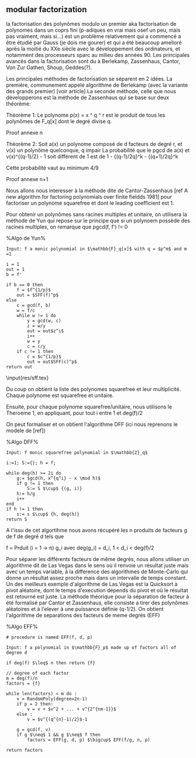 ## modular factorization

la factorisation des polynômes modulo un premier aka factorisation de polynomes dans un coprs fini (p-adiques en vrai mais osef un peu, mais pas vraiment, mais si...)
est un problème relativement qui a commencé a être étudié par Gauss (je dois me gourer) et qui a été beaucoup amelioré après la moitié du XXe siècle avec le développement des ordinateurs,
et notamment des processeurs sparc au milieu des années 90. Les principales avancés dans la factorisation sont du à Berlekamp, Zassenhaus, Cantor, Von Zur Gathen, Shoup, Geddes(?).

Les principales méthodes de factorisation se séparent en 2 idées. La première, communement appelé algorithme de Berlekamp (avec la variante des grands premier) [voir article]
La seconde méthode, celle que nous développerons est la méthode de Zassenhaus qui se base sur deux théorème:

Théorème 1:
Le polynome p(x) = x ^ q ^ r est le produit de tous les polynômes de F_q[x] dont le degré divise q.

Proof annexe n

Théorème 2:
Soit a(x) un polynome composé de d facteurs de degré r, et v(x) un polynôme quelconque, q impair
La probabilité que le pgcd de a(x) et v(x)^{(q-1)/2} - 1 soit différent de 1 est de 
1 - {(q-1)/2q}^k - {(q+1)/2q}^k

Cette probabilité vaut au minimum 4/9

Proof annexe n+1

Nous allons nous interesser à la méthode dite de Cantor-Zassenhaus [ref A new algorithm for factoring polynomials over finite fieldds 1981]
pour factoriser un polynome squarefree et dont le leading coefficient est 1.

Pour obtenir un polynômes sans racines multiples et unitaire, on utilisera la méthode de Yun qui repose sur le principe que
si un polynoem possède des racines multiples, on remarque que pgcd(f, f') != 0

%Algo de Yun%

```{#algotihm caption="Gebbes"}
Input: f a monic polynomial in $\mathbb{F}_q[x]$ with q = $p^m$ and m =1

i = 1
out = 1
b = f'

if b == 0 then
    f = $f^{1/p}$
    out = $SFF(f)^p$
else
    c = gcd(f, b)
    w = f/c
    while w != 1 do
        y = gcd(w, c)
        z = w/y
        out = out$z^i$
        i++
        w = y
        c = c/y
    if c != 1 then
        c = $c^{1/p}$
        out = out$SFF(c)^p$
return out
```

\input{res/sff.tex}

Du coup on obtient la liste des polynomes squarefree et leur multiplicité. Chaque polynome est squarefree et unitaire.

Ensuite, pour chaque polynome squarefree/unitaire, nous utilisons le Theroeme 1, en appliquant, pour tout i entre 1 et deg(f)/2

On peut formaliser et on obtient l'algorithme DFF (ici nous reprenons le modele de [ref])

%Algo DFF%

```{caption="DFF"}
Input: f monic squarefree polynomial in $\mathbb{Z}_q$

i:=1; S:={}; h = f;

while deg(h) >= 2i do
    g:= $gcd(h, x^{q^i} - x \mod h)$
    if g != 1 then
        S:= S $\cup$ {(g, i)}
    h:= h/g
    i++
end
if h != 1 then
    s:= s $\cup$ {h, deg(h)}
return S
```


A l'issu de cet algortihme nous avons récupéré les n produits de facteurs g de f de degré d tels que 

f = Prduit (i = 1 -> n) g_i avec deg(g_i) = d_i, 1 < d_i < deg(f)/2

Pour séparer les différents facteurs de même degrés, nous allons utiliser un algorithme dit de Las Vegas dans le sens où il renvoie un résultat juste mais avec un temps
variable, à la difference des algorithmes de Monte-Carlo qui donne un résultat assez proche mais dans un intervalle de temps constant.
Un des meilleurs exemple d'algorithme de Las Vegas est la Quicksort à pivot aléatoire, dont le temps d'execution dépends du pivot et où le résultat est retourné est juste.
La méthode théorique pour la séparation de facteur à été formalisé par Cantor et Zassenhaus, elle consiste a tirer des polynômes aléatoires et à l'elever à une puissance
définie (q-1/2). On obtient l'algorithme de separations des facteurs de meme degrés (EFF)

%Algo EFF%

``` {caption="EFF @geddes1992algorithms"}
# procedure is named EFF(f, d, p)

Input: f a polynomial in $\mathbb{F}_p$ made up of factors all of degree d

if deg(f) $\leq$ n then return {f}

// degree of each factor
m = deg(f)/n
factors = {f}

while len(factors) < m do :
    v = RandomPoly(degree=2n-1)
    if p = 2 then:
        v = v + $v^2 + ... + v^{2^{nm-1}}$
    else :
        v = $v^{(q^{n}-1)/2}$-1

    g = gcd(f, v)
    if g $\neq$ 1 && g $\neq$ f then
        factors = EFF(g, d, p) $\bigcup$ EFF(f/g, n, p)

return factors
```


